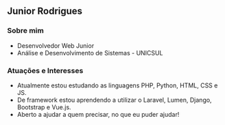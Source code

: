 ## Junior Rodrigues

### Sobre mim

* Desenvolvedor Web Junior
* Análise e Desenvolvimento de Sistemas - UNICSUL

### Atuações e Interesses

* Atualmente estou estudando as linguagens PHP, Python, HTML, CSS e JS.
* De framework estou aprendendo a utilizar o Laravel, Lumen, Django, Bootstrap e Vue.js.
* Aberto a ajudar a quem precisar, no que eu puder ajudar!
